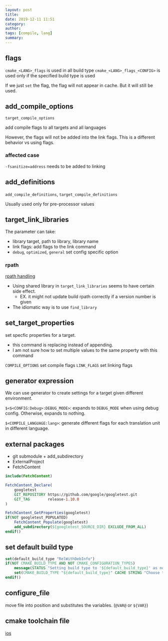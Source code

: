 ```yaml
---
layout: post
title: 
date: 2019-12-11 11:51
category: 
author: 
tags: [compile, lang]
summary: 
---
```


## flags

`cmake_<LANG>_flags` is used in all build type
`cmake_<LANG>_flags_<CONFIG>` is used only if the specified build type is used

If we just `set` the flag, the flag will not appear in cache.
But it will still be used.

## add_compile_options

`target_compile_options`

add compile flags to all targets and all languages

However, the flags will not be added into the link flags.
This is a different behavior vs using flags.

### affected case

`-fsanitize=address` needs to be added to linking

## add_definitions

`add_compile_definitions`, `target_compile_definitions`

Usually used only for pre-processor values

## target_link_libraries

The parameter can take:

* library target, path to library, library name
* link flags: add flags to the link command
* `debug`, `optimized`, `general` set config specific option

### rpath

[rpath handling](https://gitlab.kitware.com/cmake/community/-/wikis/doc/cmake/RPATH-handling)

* Using shared library in `target_link_libraries` seems to have certain side effect.
  * EX. it might not update build rpath correctly if a version number is given
* The idiomatic way is to use `find_library`

## set_target_properties

set specfic properties for a target.

* this command is replacing instead of appending.
* I am not sure how to set multiple values to the same property with this command

`COMPILE_OPTIONS` set compile flags
`LINK_FLAGS` set linking flags

## generator expression

We can use generator to create settings for a target given different environment.

`$<$<CONFIG:Debug>:DEBUG_MODE>`: expands to `DEBUG_MODE` when using debug config. Otherwise, expands to nothing.

`$<COMPILE_LANGUAGE:lang>`: generate different flags for each translation unit in different language.

## external packages

* git submodule + add_subdirectory
* ExternalProject
* FetchContent

```cmake
include(FetchContent)

FetchContent_Declare(
    googletest
    GIT_REPOSITORY https://github.com/google/googletest.git
    GIT_TAG        release-1.10.0
)

FetchContent_GetProperties(googletest)
if(NOT googletest_POPULATED)
    FetchContent_Populate(googletest)
    add_subdirectory(${googletest_SOURCE_DIR} EXCLUDE_FROM_ALL)
endif()
```

## set default build type

```cmake
set(default_build_type "RelWithDebInfo")
if(NOT CMAKE_BUILD_TYPE AND NOT CMAKE_CONFIGURATION_TYPES)
    message(STATUS "Setting build type to '${default_build_type}' as none was specified.")
    set(CMAKE_BUILD_TYPE "${default_build_type}" CACHE STRING "Choose the type of build." FORCE)
endif()
```

## configure_file

move file into position and substitutes the variables. (`@VAR@` or `${VAR}`)

## cmake toolchain file

[ios](https://github.com/leetal/ios-cmake)
